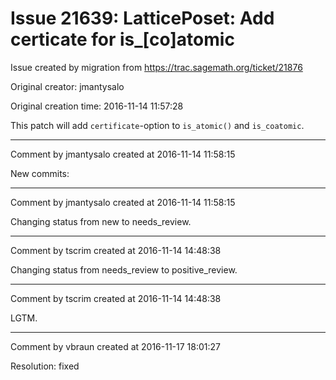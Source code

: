 # Issue 21639: LatticePoset: Add certicate for is_[co]atomic

Issue created by migration from https://trac.sagemath.org/ticket/21876

Original creator: jmantysalo

Original creation time: 2016-11-14 11:57:28

This patch will add `certificate`-option to `is_atomic()` and `is_coatomic`.



---

Comment by jmantysalo created at 2016-11-14 11:58:15

New commits:


---

Comment by jmantysalo created at 2016-11-14 11:58:15

Changing status from new to needs_review.


---

Comment by tscrim created at 2016-11-14 14:48:38

Changing status from needs_review to positive_review.


---

Comment by tscrim created at 2016-11-14 14:48:38

LGTM.


---

Comment by vbraun created at 2016-11-17 18:01:27

Resolution: fixed
